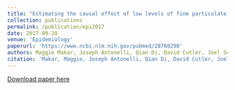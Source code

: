 ```yaml
---
title: "Estimating the causal effect of low levels of fine particulate matter on hospitalization."
collection: publications
permalink: /publication/epi2017
date: 2017-09-28
venue: 'Epidemiology'
paperurl: 'https://www.ncbi.nlm.nih.gov/pubmed/28768298'
authors: Maggie Makar, Joseph Antonelli, Qian Di, David Cutler, Joel Schwartz, and Francesca Dominici.
citation: 'Makar, Maggie, Joseph Antonelli, Qian Di, David Cutler, Joel Schwartz, and Francesca Dominici. "Estimating the causal effect of low levels of fine particulate matter on hospitalization." Epidemiology 28, no. 5 (2017): 627-634.'
---
```


[Download paper here](https://jantonelli111.github.io/files/Makar-et-al2017.pdf)
